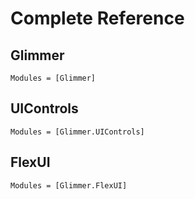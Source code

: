 # Complete Reference


## Glimmer

```@autodocs
Modules = [Glimmer]
```

## UIControls

```@autodocs
Modules = [Glimmer.UIControls]
```

## FlexUI
```@autodocs
Modules = [Glimmer.FlexUI]
```

